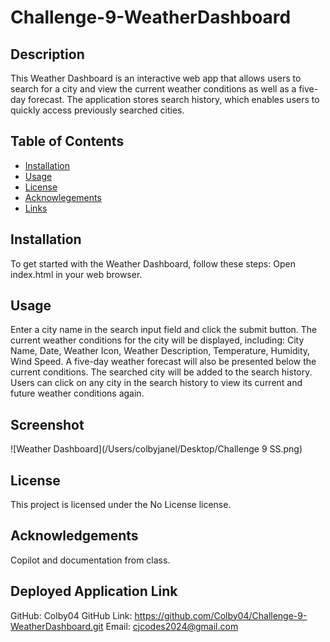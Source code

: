 # Challenge-9-WeatherDashboard

## Description
This Weather Dashboard is an interactive web app that allows users to search for a city and view the current weather conditions as well as a five-day forecast. The application stores search history, which enables users to quickly access previously searched cities.

## Table of Contents
- [Installation](#installation)
- [Usage](#usage)
- [License](#license)
- [Acknowlegements](#acknowlegements)
- [Links](#links)

## Installation
To get started with the Weather Dashboard, follow these steps:
Open index.html in your web browser.

## Usage
Enter a city name in the search input field and click the submit button.
The current weather conditions for the city will be displayed, including: City Name, Date, Weather Icon, Weather Description, Temperature, Humidity, Wind Speed. A five-day weather forecast will also be presented below the current conditions. The searched city will be added to the search history.
Users can click on any city in the search history to view its current and future weather conditions again.

## Screenshot
![Weather Dashboard](/Users/colbyjanel/Desktop/Challenge 9 SS.png)

## License
This project is licensed under the No License license.

## Acknowledgements
Copilot and documentation from class. 

## Deployed Application Link
GitHub: Colby04
GitHub Link: https://github.com/Colby04/Challenge-9-WeatherDashboard.git
Email: cjcodes2024@gmail.com
